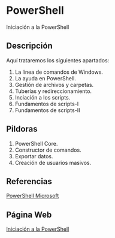 # PowerShell
Iniciación a la PowerShell
## Descripción
Aquí trataremos los siguientes apartados:
1. La línea de comandos de Windows.
2. La ayuda en PowerShell.
3. Gestión de archivos y carpetas.
4. Tuberías y redireccionamiento.
5. Inciación a los scripts.
6. Fundamentos de scripts-I
7. Fundamentos de scripts-II
## Pildoras
1. PowerShell Core.
2. Constructor de comandos.
3. Exportar datos.
4. Creación de usuarios masivos.
## Referencias
[PowerShell Microsoft](https://docs.microsoft.com/es-es/powershell/scripting/powershell-scripting?view=powershell-5.1)
## Página Web
[Iniciación a la PowerShell](https://mftienda.github.io/PowerShellPrincipiantes)